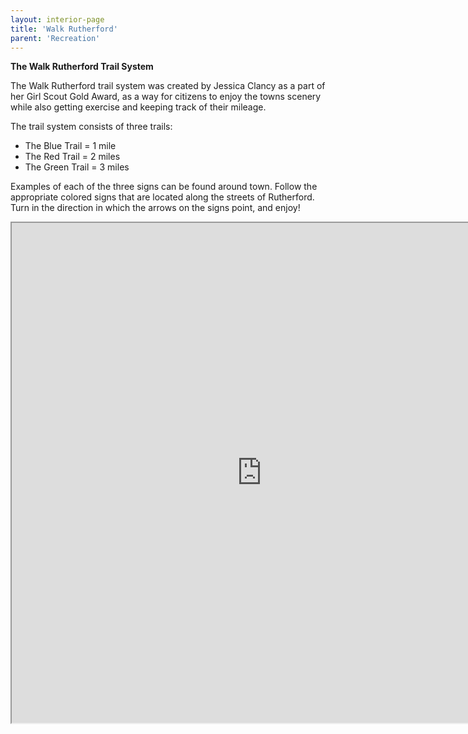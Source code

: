 ```yaml
---
layout: interior-page
title: 'Walk Rutherford'
parent: 'Recreation'
---
```


**The Walk Rutherford Trail System**

The Walk Rutherford trail system was created by Jessica Clancy as a part of her Girl Scout Gold Award, as a way for citizens to enjoy the towns scenery while also getting exercise and keeping track of their mileage.

The trail system consists of three trails:

* The Blue Trail = 1 mile
* The Red Trail = 2 miles
* The Green Trail = 3 miles

Examples of each of the three signs can be found around town. Follow the appropriate colored signs that are located along the streets of Rutherford. Turn in the direction in which the arrows on the signs point, and enjoy!

<iframe src="https://www.google.com/maps/d/embed?mid=1Jpt9FpPlk5puC-pMeJiyJwBcR2M" width="800" height="800"></iframe>
